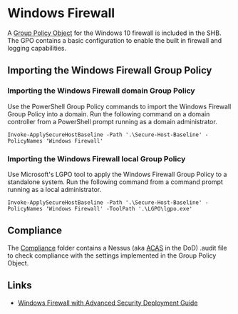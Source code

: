 # Windows Firewall
A [Group Policy Object](./Group%20Policy%20Objects/Computer/) for the Windows 10 firewall is included in the SHB. The GPO contains a basic configuration to enable the built in firewall and logging capabilities. 

## Importing the Windows Firewall Group Policy

### Importing the Windows Firewall domain Group Policy
Use the PowerShell Group Policy commands to import the Windows Firewall Group Policy into a domain. Run the following command on a domain controller from a PowerShell prompt running as a domain administrator. 

```
Invoke-ApplySecureHostBaseline -Path '.\Secure-Host-Baseline' -PolicyNames 'Windows Firewall'
```

### Importing the Windows Firewall local Group Policy
Use Microsoft's LGPO tool to apply the Windows Firewall Group Policy to a standalone system. Run the following command from a command prompt running as a local administrator.

```
Invoke-ApplySecureHostBaseline -Path '.\Secure-Host-Baseline' -PolicyNames 'Windows Firewall' -ToolPath '.\LGPO\lgpo.exe'
```

## Compliance
The [Compliance](./Compliance/) folder contains a Nessus (aka [ACAS](http://www.disa.mil/cybersecurity/network-defense/acas) in the DoD) .audit file to check compliance with the settings implemented in the Group Policy Object.

## Links
* [Windows Firewall with Advanced Security Deployment Guide](https://technet.microsoft.com/en-us/library/jj717241(v=ws.11).aspx)